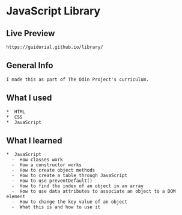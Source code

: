 # JavaScript Library

## Live Preview
    https://guidorial.github.io/library/

## General Info
    I made this as part of The Odin Project's curriculum. 

## What I used
    *  HTML
    *  CSS
    *  JavaScript

## What I learned
    *  JavaScript
      -  How classes work
      -  How a constructor works
      -  How to create object methods
      -  How to create a table through JavaScript
      -  How to use preventDefault()
      -  How to find the index of an object in an array
      -  How to use data attributes to associate an object to a DOM element
      -  How to change the key value of an object
      -  What this is and how to use it